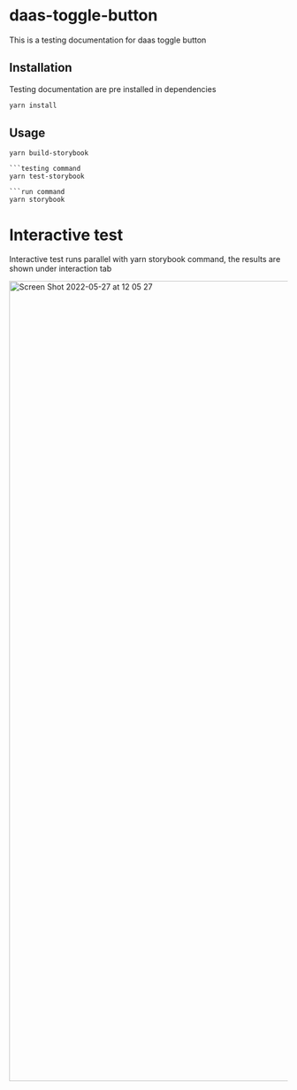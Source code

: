 # daas-toggle-button

This is a testing documentation for daas toggle button

## Installation

Testing documentation are pre installed in dependencies

```bash
yarn install
```

## Usage

```build command
yarn build-storybook

```testing command
yarn test-storybook

```run command
yarn storybook

```

# Interactive test

Interactive test runs parallel with yarn storybook command, the results are shown under interaction tab

<img width="1446" alt="Screen Shot 2022-05-27 at 12 05 27" src="https://user-images.githubusercontent.com/24812050/170633089-f1d3c10f-f6cf-4982-8861-e4587e1cb7a7.png">
